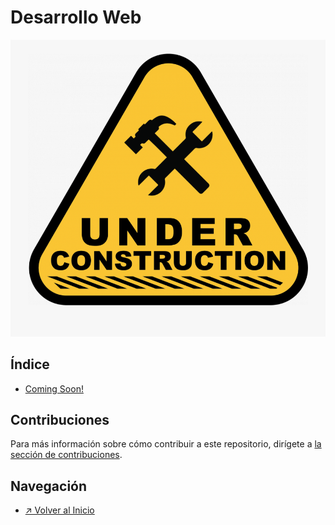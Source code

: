 # Desarrollo Web

![Sección en construcción](../../images/icon_under-construction.png)

## Índice

- [Coming Soon!]()

## Contribuciones

Para más información sobre cómo contribuir a este repositorio, dirígete a [la sección de contribuciones](../../docs/CONTRIBUITING.md).

## Navegación

- [↗ Volver al Inicio](../../README.md)
